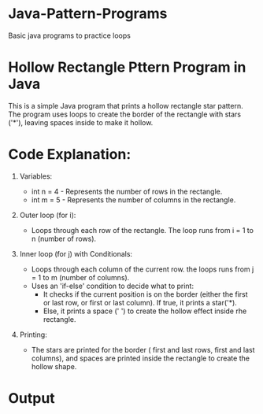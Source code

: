 # Java-Pattern-Programs
Basic java programs to practice loops

# Hollow Rectangle Pttern Program in Java
This is a simple Java program that prints a hollow rectangle star pattern. The program uses loops to create the border of the rectangle with stars ('*'), leaving spaces inside to make it hollow.
# Code Explanation:
1. Variables:
   - int n = 4 - Represents the number of rows in the rectangle.
   - int m = 5 - Represents the number of columns in the rectangle.

2. Outer loop (for i):
   - Loops through each row of the rectangle. The loop runs from i = 1 to n (number of rows).

3. Inner loop (for j) with Conditionals:
   - Loops through each column of the current row. the loops runs from j = 1 to m (number of columns).
   - Uses an 'if-else' condition to decide what to print:
      - It checks if the current position is on the border (either the first or last row, or first or last column). If true, it prints a star('*).
      - Else, it prints a space (' ') to create the hollow effect inside rhe rectangle.

4. Printing:
   - The stars are printed for the border ( first and last rows, first and last columns), and spaces are printed inside the rectangle to create the hollow shape.
# Output
   
